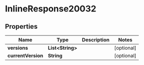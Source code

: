 

# InlineResponse20032

## Properties

Name | Type | Description | Notes
------------ | ------------- | ------------- | -------------
**versions** | **List&lt;String&gt;** |  |  [optional]
**currentVersion** | **String** |  |  [optional]



